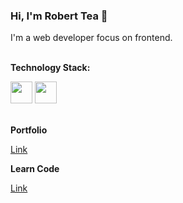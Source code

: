 ### Hi, I'm Robert Tea 👋

I'm a web developer focus on frontend.

\
**Technology Stack:**

<img src="https://icons-for-free.com/iconfiles/png/512/javascript-1331550889870124968.png" width="35" height="35" /> <img src="https://icons-for-free.com/iconfiles/png/512/react+original-1324760565814167828.png" width="35" height="35" />

\
**Portfolio** 

[Link](robertwtea.com)

**Learn Code**

[Link](https://delicate-swan-c2acc8.netlify.app)

